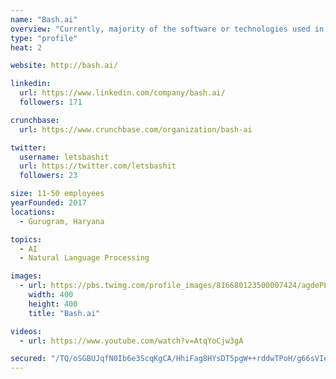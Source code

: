 ```yaml
---
name: "Bash.ai"
overview: "Currently, majority of the software or technologies used in the HR function facilitate only non- employee facing activities (backend functions)."
type: "profile"
heat: 2

website: http://bash.ai/

linkedin:
  url: https://www.linkedin.com/company/bash.ai/
  followers: 171

crunchbase:
  url: https://www.crunchbase.com/organization/bash-ai

twitter:
  username: letsbashit
  url: https://twitter.com/letsbashit
  followers: 23

size: 11-50 employees
yearFounded: 2017
locations:
  - Gurugram, Haryana

topics:
  - AI
  - Natural Language Processing

images:
  - url: https://pbs.twimg.com/profile_images/816680123500007424/agdePLDx_400x400.jpg
    width: 400
    height: 400
    title: "Bash.ai"

videos:
  - url: https://www.youtube.com/watch?v=AtqYoCjw3gA

secured: "/TQ/oSGBUJqfN0Ib6e3ScqKgCA/HhiFag8HYsDT5pgW++rddwTPoH/g66sVIeKd9u6zDyZ5gk2MBkZ/0NaKLddcxC7amTTPomlw79EBWMx0b5w7KpnQOV+wCPPMLZXcfw533vy271rUZiFTuongAUhShpM6+fUQNkbhyNBBc4IkmN8OwUm4wRspMJskzV1ii9TOVsYHN3WFLr1Xht6QEO4dDdUbgoQ6BDDG/HICqx/Lw9QCwVeGGy49nsGd4UBvmBRBN9xd7pIPABFdvxutC1w==;rvdLn1xQt7S/t54PgvH4Ww=="
---
```



